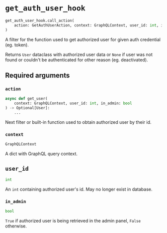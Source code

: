 # `get_auth_user_hook`

```python
get_auth_user_hook.call_action(
    action: GetAuthUserAction, context: GraphQLContext, user_id: int, in_admin: bool
)
```

A filter for the function used to get authorized user for given auth credential (eg. token).

Returns `User` dataclass with authorized user data or `None` if user was not found or couldn't be authenticated for other reason (eg. deactivated).


## Required arguments

### `action`

```python
async def get_user(
    context: GraphQLContext, user_id: int, in_admin: bool
) -> Optional[User]:
    ...
```

Next filter or built-in function used to obtain authorized user by their id.


### `context`

```python
GraphQLContext
```

A dict with GraphQL query context.


## `user_id`

```python
int
```

An `int` containing authorized user's id. May no longer exist in database.


### `in_admin`

```python
bool
```

`True` if authorized user is being retrieved in the admin panel, `False` otherwise.